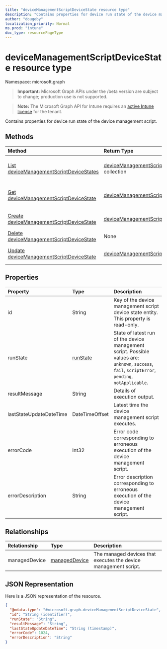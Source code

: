 ```yaml
---
title: "deviceManagementScriptDeviceState resource type"
description: "Contains properties for device run state of the device management script."
author: "dougeby"
localization_priority: Normal
ms.prod: "intune"
doc_type: resourcePageType
---
```


# deviceManagementScriptDeviceState resource type

Namespace: microsoft.graph

> **Important:** Microsoft Graph APIs under the /beta version are subject to change; production use is not supported.

> **Note:** The Microsoft Graph API for Intune requires an [active Intune license](https://go.microsoft.com/fwlink/?linkid=839381) for the tenant.

Contains properties for device run state of the device management script.

## Methods
|Method|Return Type|Description|
|:---|:---|:---|
|[List deviceManagementScriptDeviceStates](../api/intune-devices-devicemanagementscriptdevicestate-list.md)|[deviceManagementScriptDeviceState](../resources/intune-devices-devicemanagementscriptdevicestate.md) collection|List properties and relationships of the [deviceManagementScriptDeviceState](../resources/intune-devices-devicemanagementscriptdevicestate.md) objects.|
|[Get deviceManagementScriptDeviceState](../api/intune-devices-devicemanagementscriptdevicestate-get.md)|[deviceManagementScriptDeviceState](../resources/intune-devices-devicemanagementscriptdevicestate.md)|Read properties and relationships of the [deviceManagementScriptDeviceState](../resources/intune-devices-devicemanagementscriptdevicestate.md) object.|
|[Create deviceManagementScriptDeviceState](../api/intune-devices-devicemanagementscriptdevicestate-create.md)|[deviceManagementScriptDeviceState](../resources/intune-devices-devicemanagementscriptdevicestate.md)|Create a new [deviceManagementScriptDeviceState](../resources/intune-devices-devicemanagementscriptdevicestate.md) object.|
|[Delete deviceManagementScriptDeviceState](../api/intune-devices-devicemanagementscriptdevicestate-delete.md)|None|Deletes a [deviceManagementScriptDeviceState](../resources/intune-devices-devicemanagementscriptdevicestate.md).|
|[Update deviceManagementScriptDeviceState](../api/intune-devices-devicemanagementscriptdevicestate-update.md)|[deviceManagementScriptDeviceState](../resources/intune-devices-devicemanagementscriptdevicestate.md)|Update the properties of a [deviceManagementScriptDeviceState](../resources/intune-devices-devicemanagementscriptdevicestate.md) object.|

## Properties
|Property|Type|Description|
|:---|:---|:---|
|id|String|Key of the device management script device state entity. This property is read-only.|
|runState|[runState](../resources/intune-devices-runstate.md)|State of latest run of the device management script. Possible values are: `unknown`, `success`, `fail`, `scriptError`, `pending`, `notApplicable`.|
|resultMessage|String|Details of execution output.|
|lastStateUpdateDateTime|DateTimeOffset|Latest time the device management script executes.|
|errorCode|Int32|Error code corresponding to erroneous execution of the device management script.|
|errorDescription|String|Error description corresponding to erroneous execution of the device management script.|

## Relationships
|Relationship|Type|Description|
|:---|:---|:---|
|managedDevice|[managedDevice](../resources/intune-devices-manageddevice.md)|The managed devices that executes the device management script.|

## JSON Representation
Here is a JSON representation of the resource.
<!-- {
  "blockType": "resource",
  "keyProperty": "id",
  "@odata.type": "microsoft.graph.deviceManagementScriptDeviceState"
}
-->
``` json
{
  "@odata.type": "#microsoft.graph.deviceManagementScriptDeviceState",
  "id": "String (identifier)",
  "runState": "String",
  "resultMessage": "String",
  "lastStateUpdateDateTime": "String (timestamp)",
  "errorCode": 1024,
  "errorDescription": "String"
}
```





